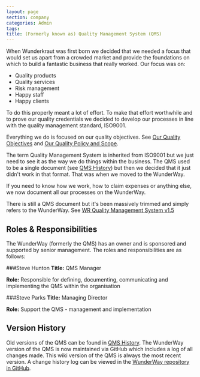 ```yaml
---
layout: page
section: company
categories: Admin
tags:
title: (Formerly known as) Quality Management System (QMS)
---
```


When Wunderkraut was first born we decided that we needed a focus that would set us apart from a crowded market and provide the foundations on which to build a fantastic business that really worked. Our focus was on:

- Quality products
- Quality services
- Risk management
- Happy staff
- Happy clients

To do this properly meant a lot of effort. To make that effort worthwhile and to prove our quality credentials we decided to develop our processes in line with the quality management standard, ISO9001.

Everything we do is focused on our quality objectives. See [Our Quality Objectives](/about-this-site/quality-management-system/quality-objectives/) and [Our Quality Policy and Scope](/about-this-site/quality-management-system/quality-policy/).

The term Quality Management System is inherited from ISO9001 but we just need to see it as the way we do things within the business. The QMS used to be a single document (see [QMS History](https://drive.google.com/drive/folders/0Bxb4YZjQwNDgUWFYWHc1Y2V4Rzg)) but then we decided that it just didn't work in that format. That was when we moved to the WunderWay.

If you need to know how we work, how to claim expenses or anything else, we now document all our processes on the WunderWay.

There is still a QMS document but it's been massively trimmed and simply refers to the WunderWay. See [WR Quality Management System v1.5](https://docs.google.com/document/d/10AHgYft2MHbD1c_FjgBQ1mx9w9CGQgDQFL5OPhdgoRA/edit)


## Roles & Responsibilities

The WunderWay (formerly the QMS) has an owner and is sponsored and supported by senior management. The roles and responsibilities are as follows:

###Steve Hunton
**Title:** QMS Manager

**Role:** Responsible for defining, documenting, communicating and implementing the QMS within the organisation

###Steve Parks
**Title:** Managing Director

**Role:** Support the QMS - management and implementation


## Version History

Old versions of the QMS can be found in [QMS History](https://drive.google.com/drive/folders/0Bxb4YZjQwNDgUWFYWHc1Y2V4Rzg). The WunderWay version of the QMS is now maintained via GitHub which includes a log of all changes made. This wiki version of the QMS is always the most recent version. A change history log can be viewed in the <a href="https://github.com/Wunderkraut/WunderWay">WunderWay repository in GitHub</a>.

